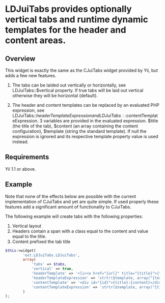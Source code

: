 LDJuiTabs provides optionally vertical tabs and runtime dynamic templates for the header and content areas.
===========================================================================================================

Overview
--------

This widget is exactly the same as the CJuiTabs widget provided by Yii, but adds a few new features.

1. The tabs can be laided out vertically or horizontally, see LDJuiTabs::$vertical property. If true tabs will be laid out vertical otherwise they will be horizontal (default).
	
2. The header and content templates can be replaced by an evaluated PHP expression, see LDJuiTabs::$headerTemplateExpression and LDJuiTabs::$contentTemplateExpression. 3 variables are provided in the evaluated expression. $title (the title of the tab), $content (an array containing the content configuration), $template (string the standard template). If null the expression is ignored and its respective template property value is used instead.

Requirements
------------

Yii 1.1 or above.

Example
-------

Note that none of the effects below are possible with the current implementation of CJuiTabs and yet are quite simple. If used properly these features add a significant amount of functionality to CJuiTabs.

The following example will create tabs with the following properties:

1. Vertical layout
2. Headers contain a span with a class equal to the content and value equal to the title.
3. Content prefixed the tab title

```php
$this->widget(
		'ext.LDJuiTabs.LDJuiTabs',
		array(
			'tabs' => $tabs,
			'vertical' => true,
			'headerTemplate' => '<li><a href="{url}" title="{title}">{text}</a></li>',
			'headerTemplateExpression' => 'strtr($template, array("{text}" => "<span class=\'".$content."\'>$title</span>"))',
			'contentTemplate' => '<div id="{id}">{title}:{content}</div>',
			'contentTemplateExpression' => 'strtr($template, array("{title}" => "$title"))',
		)
);
```